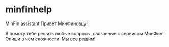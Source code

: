 # minfinhelp
MinFin assistant
Привет МинФиновцу!

Я помогу тебе решить любые вопросы, связанные с сервисом МинФин!
Опиши в чем сложности. Мы все решим!
